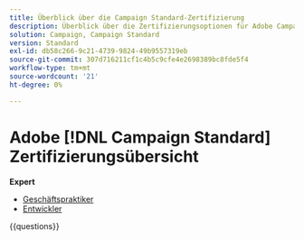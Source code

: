 ```yaml
---
title: Überblick über die Campaign Standard-Zertifizierung
description: Überblick über die Zertifizierungsoptionen für Adobe Campaign Standard
solution: Campaign, Campaign Standard
version: Standard
exl-id: db58c266-9c21-4739-9824-49b9557319eb
source-git-commit: 307d716211cf1c4b5c9cfe4e2698389bc8fde5f4
workflow-type: tm+mt
source-wordcount: '21'
ht-degree: 0%

---
```


# Adobe [!DNL Campaign Standard] Zertifizierungsübersicht

**Expert**

* [Geschäftspraktiker](https://certification.adobe.com/certification/business-practitioner-expert?%2Fcertification%2Fbusiness-practitioner-expert) <!--AD0-E307-->
* [Entwickler](https://certification.adobe.com/certification/campaign-standard-developer-expert) <!--AD0-E306-->

{{questions}}

